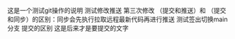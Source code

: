 这是一个测试git操作的说明
测试修改推送
第三次修改
（提交和推送）和 （提交和同步）的区别：同步会先执行拉取远程最新代码再进行推送
测试签出切换main分支
提交的区别
这是后来才是要提交的文字
